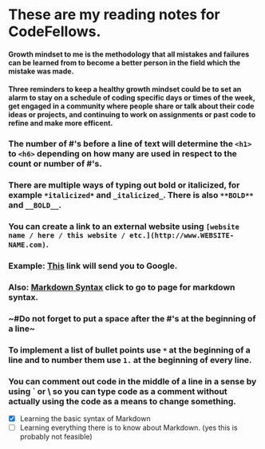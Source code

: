 # These are my reading notes for CodeFellows.

#### Growth mindset to me is the methodology that all mistakes and failures can be learned from to become a better person in the field which the mistake was made.
#### Three reminders to keep a healthy growth mindset could be to set an alarm to stay on a schedule of coding specific days or times of the week, get engaged in a community where people share or talk about their code ideas or projects, and continuing to work on assignments or past code to refine and make more efficent.

### The number of #'s before a line of text will determine the `<h1>` to `<h6>` depending on how many are used in respect to the count or number of #'s.
### There are multiple ways of typing out bold or italicized, for example `*italicized*` and `_italicized_`. There is also `**BOLD**` and `__BOLD__`.
### You can create a link to an external website using `[website name / here / this website / etc.](http://www.WEBSITE-NAME.com)`.
### Example: [This](http://www.google.com) link will send you to Google.
### Also: [Markdown Syntax](https://guides.github.com/features/mastering-markdown/) click to go to page for markdown syntax.
### ~#Do not forget to put a space after the #'s at the beginning of a line~
### To implement a list of bullet points use `*` at the beginning of a line and to number them use `1.` at the beginning of every line.
### You can comment out code in the middle of a line in a sense by using \` or \\ so you can type code as a comment without actually using the code as a means to change something.
- [X] Learning the basic syntax of Markdown
- [ ] Learning everything there is to know about Markdown. (yes this is probably not feasible)
